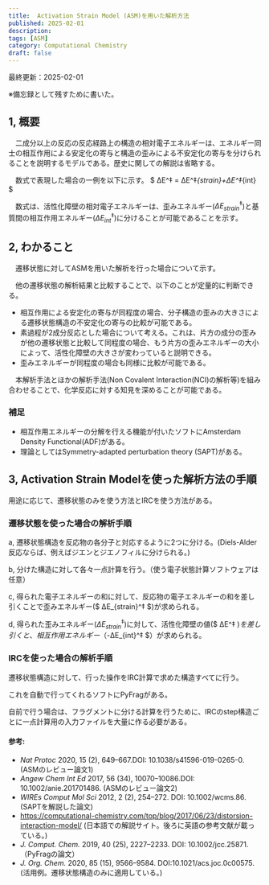 ```yaml
---
title:  Activation Strain Model (ASM)を用いた解析方法
published: 2025-02-01
description: 
tags: [ASM]
category: Computational Chemistry
draft: false
---
```

最終更新：2025-02-01

※備忘録として残すために書いた。

## 1, 概要

　二成分以上の反応の反応経路上の構造の相対電子エネルギーは、エネルギー同士の相互作用による安定化の寄与と構造の歪みによる不安定化の寄与を分けられることを説明するモデルである。歴史に関しての解説は省略する。

　数式で表現した場合の一例を以下に示す。
$ ΔE^‡ = ΔE^‡_{strain}+ΔE^‡_{int} $

　数式は、活性化障壁の相対電子エネルギーは、歪みエネルギー($ΔE^‡_{strain}$)と基質間の相互作用エネルギー($ΔE^‡_{int}$)に分けることが可能であることを示す。

## 2, わかること

　遷移状態に対してASMを用いた解析を行った場合について示す。

　他の遷移状態の解析結果と比較することで、以下のことが定量的に判断できる。

- 相互作用による安定化の寄与が同程度の場合、分子構造の歪みの大きさによる遷移状態構造の不安定化の寄与の比較が可能である。
- 素過程が2成分反応とした場合について考える。これは、片方の成分の歪みが他の遷移状態と比較して同程度の場合、もう片方の歪みエネルギーの大小によって、活性化障壁の大きさが変わっていると説明できる。
- 歪みエネルギーが同程度の場合も同様に比較が可能である。

　本解析手法とほかの解析手法(Non Covalent Interaction(NCI)の解析等)を組み合わせることで、化学反応に対する知見を深めることが可能である。

### 補足

- 相互作用エネルギーの分解を行える機能が付いたソフトにAmsterdam Density Functional(ADF)がある。
- 理論としてはSymmetry-adapted perturbation theory (SAPT)がある。


## 3, Activation Strain Modelを使った解析方法の手順
用途に応じて、遷移状態のみを使う方法とIRCを使う方法がある。

### 遷移状態を使った場合の解析手順


a, 遷移状態構造を反応物の各分子と対応するように2つに分ける。(Diels-Alder反応ならば、例えばジエンとジエノフィルに分けられる。)

b, 分けた構造に対して各々一点計算を行う。（使う電子状態計算ソフトウェアは任意）

c, 得られた電子エネルギーの和に対して、反応物の電子エネルギーの和を差し引くことで歪みエネルギー($ ΔE_{strain}^‡ $)が求められる。

d, 得られた歪みエネルギー($ΔE_{strain}^‡$)に対して、活性化障壁の値($ ΔE^‡ $)を差し引くと、相互作用エネルギー（$-ΔE_{int}^‡ $）が求められる。
 
### IRCを使った場合の解析手順

遷移状態構造に対して、行った操作をIRC計算で求めた構造すべてに行う。

これを自動で行ってくれるソフトにPyFragがある。

自前で行う場合は、フラグメントに分ける計算を行うために、IRCのstep構造ごとに一点計算用の入力ファイルを大量に作る必要がある。




#### 参考:
- _Nat Protoc_ 2020, 15 (2), 649–667.DOI: 10.1038/s41596-019-0265-0. (ASMのレビュー論文1)
- _Angew Chem Int Ed_ 2017, 56 (34), 10070–10086.DOI: 10.1002/anie.201701486. (ASMのレビュー論文2)
- _WIREs Comput Mol Sci_ 2012, 2 (2), 254–272. DOI: 10.1002/wcms.86. (SAPTを解説した論文)
- https://computational-chemistry.com/top/blog/2017/06/23/distorsion-interaction-model/ (日本語での解説サイト。後ろに英語の参考文献が載っている。)
- _J. Comput. Chem._ 2019, 40 (25), 2227–2233. DOI: 10.1002/jcc.25871.（PyFragの論文）　
-  _J. Org. Chem._ 2020, 85 (15), 9566–9584. DOI:10.1021/acs.joc.0c00575. (活用例。遷移状態構造のみに適用している。)



